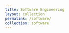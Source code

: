 ```yaml
---
title: Software Engineering
layout: collection
permalink: /software/
collection: software 
---
```



